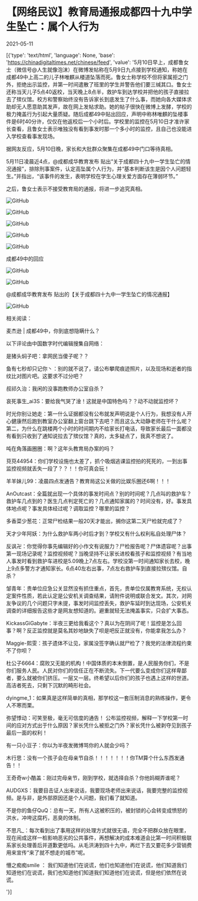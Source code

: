 # 【网络民议】教育局通报成都四十九中学生坠亡：属个人行为

2021-05-11

[{'type': 'text/html', 'language': None, 'base': 'https://chinadigitaltimes.net/chinese/feed', 'value': '5月10日早上，成都鲁女士（微信号@人生就像泡沫）在微博发帖称在5月9日九点接到学校通知，称她在成都49中上高二的儿子林唯麒从楼道坠落而死。鲁女士称学校不但将家属拒之门外，拒绝出示监控，并第一时间遣散了班里的学生并警告他们要三缄其口。鲁女士还称当天儿子5点40返校，当天晚上8点半，救护车到达学校并把他的孩子直接拉去了殡仪馆。校方和警察始终没有告诉家长到底发生了什么事，而她向各大媒体求助却无人愿意助其发声，故在网上发帖求助。她的帖子很快在微博上发酵，学校的极力掩盖行为引起大量质疑。随后成都49中贴出回应，声明中称林唯麒的坠楼事件是6时40分许，仅仅在他返校后一个小时后。学校里的监控在5月10日才准许家长查看，且鲁女士表示唯独没有看到事发时那一个多小时的监控，且自己也没能进入学校查看事发现场。

据网友反应，5月10日晚，家长和大批群众聚集在成都49中门口等待真相。

5月11日凌晨近4点，@成都成华教育发布 贴出“关于成都四十九中一学生坠亡的情况通报”，排除刑事案件，认定高坠属个人行为，并“基本判断该生是因个人问题轻生。”并指出，“该事件的发生，表明学校在学生心理关爱方面存在薄弱环节。”

之后，鲁女士表示不接受教育局的通报，将进一步追究真相。

![GitHub](https://chinadigitaltimes.net/chinese/files/2021/05/泡沫1.png)

![GitHub](https://chinadigitaltimes.net/chinese/files/2021/05/泡沫2.png)

![GitHub](https://chinadigitaltimes.net/chinese/files/2021/05/泡沫3.jpg)

![GitHub](https://chinadigitaltimes.net/chinese/files/2021/05/泡沫4.png)

![GitHub](https://chinadigitaltimes.net/chinese/files/2021/05/post-665819-609991ed0a48f.png)

成都49中的回应

![GitHub](https://chinadigitaltimes.net/chinese/files/2021/05/等待真相.png)

![GitHub](https://chinadigitaltimes.net/chinese/files/2021/05/四十九中.jpg)

@成都成华教育发布 贴出的【关于成都四十九中一学生坠亡的情况通报】

![GitHub](https://chinadigitaltimes.net/chinese/files/2021/05/泡沫5.png)

相关阅读：



麦杰逊 | 成都49中，你到底想隐瞒什么？



 以下评论由中国数字时代编辑搜集自网络：



是猪头焖子吧：拿网民当傻子呢？？

鱼有七秒却只记你丶：别的就不说了，请公布攀爬痕迹照片，以及现场和逝者的指纹比对图片吧。这要求不过分吧？

叔祁久治：我闲的没事跑教师办公室自杀？

哀死事生_ai3S：要给我气哭了淦！这就是中国特色吗？？动不动就监控坏？

时光你别让她走：第一什么证据都没有公布就发声明说是个人行为，我想没有人开心健康然后跑到教室办公室翻上窗台跳下去吧？而且这么大动静老师在干什么呢？第二，为什么在跳楼两个小时的时间期内不给家长打电话，导致家长最后一面都没有看到只收到了通知说拉去了殡仪馆？真的，太多疑点了，我真不想说了。

吨在角落画圈圈：啊？这年头教育局办案的吗？

萖萖44954：你们学校设施也太差了，抓个吸烟逃课监控拍的死死的，一到出事监控视频就丢失一段了？？！！你可真会玩！

羊羊妹儿99：凌晨四点发通告？教育局这公关做的比娱乐圈还6啊！！！

AnOutcast：全篇就出现一个具体的事发时间点？别的时间呢？几点叫的救护车？救护车几点到的？医生几点判定死亡的？几点通知家属的？时间没有，好。事发具体地点呢？事发具体经过呢？调取监控？哪里的监控？

多香菜少葱花：正常尸检结果一般20天才能出，搁你这第二天尸检就完成了？

天才少年阿妖：为什么救护车两小时后才到？学校又有什么权利私自处理尸体？

反讽卍：你觉得你事先编辑好的小作文有说服力？尸检报告呢？尸体遗容呢？出事第一现场记录呢？监控视频呢？当晚坚持不让家长进校看孩子和监控视频？有当地人事发时看到救护车进校是5.09晚上7点左右。学校没第一时间通知家长去校，晚上9点多警方才通知家长。6点40左右出事，7点左右救护车到直接拉殡仪馆。自杀？

邹青年：贵单位应急公关显然没有抓住重点，首先，贵单位仅属教育系统，无权认定案件性质，若此认定是公安机关调查结果，请附件说明或联合发文。其次，对网友争议的几个问题只字未提，事发时间监控丢失，救护车延时到达现场，公安机关调查的详细报告这些才是网友想知道的。避重就轻无法掩盖事实，只会扩大事态。

KickassGiGabyte：半夜三更给我看这个？真以为在阴间了呢！监控是怎么回事？啊？反正监控就是莫名其妙地缺失了呗是吧反正就没有，你能拿我怎么办？

Maggie-熙雯：孩子遗体不让见，家属没签字确认就尸检了？我党的法律流程约束不了你呗？

杜公子6664：腐败又无能的机构！中国体质的本末倒置，是人民服务你们，不是你们服务人民。人民对你们的信任正在不断流失。下一代要么变成你们这样卑鄙者，要么就被你们挤压。一层又一层。终希望以后你们的孩子也遇上这样的世道。高洁者死去，只剩下沉默的畸形社会。

dyingme_1：如果真是这样简单的真相，那学校这一套压制消息的熟练操作，更令人不寒而栗。

弥望悸动：可笑至极，毫无可信度的通告！ 公布监控视频，解释一下学校第一时间的应对方式出于什么原因？家长凭什么被拒之门外？家长凭什么被剥夺见到孩子最后一面的权利！

有一只小豆子：你以为半夜发微博骂你的人就会少吗？

木行思：没有一个孩子会在母亲节自杀！！！！！！！你TM算个什么东西发通告！！

王奇奇w小酷盖：刚过完母亲节，刚到学校，就选择自杀？你他妈糊弄谁呢？

AUDGXS：我要目击证人出来说话，我要现场老师出来说话，我要完整的监控视频。是与非，是外部原因还是个人问题，我们看了就知道。

不是你的鱼仔QuQ：总有一天，所有人这被积压的，被封锁的心会转变成愤怒的洪水，冲垮这腐朽，恶臭的体制。

不思凡_：每次看到出了事用这样的处理方式就很无语，完全不把群众放在眼里，现在闹成这样一桩影响恶劣的公共事件，再想解决的成本难道会比第一时间积极联系家长处理善后并道歉更低吗。从毛洪涛到四十九中，再烂下去又要花多少营销费用来宣传“来了就不想走的城市”呢。

懵之痴痴smile ： 我们知道他们在说谎，他们也知道他们在说谎，他们知道我们知道他们在说谎，我们也知道他们知道我们知道他们在说谎，但是他们依然在说谎。

'}]
